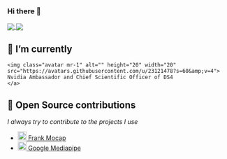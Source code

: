 ### Hi there 👋

<a href="https://github.com/anuraghazra/github-readme-stats">
  <img align="center" src="https://github-readme-stats.vercel.app/api?username=LucaswasTaken&count_private=true&show_icons=true&theme=radical" />
</a>
<a href="https://github.com/anuraghazra/convoychat">
  <img align="center" src="https://github-readme-stats.vercel.app/api/top-langs/?username=LucaswasTaken&theme=algolia&layout=compact" />
</a>

## 🙂 I’m currently
    <img class="avatar mr-1" alt="" height="20" width="20" src="https://avatars.githubusercontent.com/u/23121478?s=60&amp;v=4">
    Nvidia Ambassador and Chief Scientific Officer of DS4
    </a>

    
## 👯 Open Source contributions

   *I always try to contribute to the projects I use*
  - <a style="max-width: 181px;" href="https://github.com/facebookresearch/frankmocap">
    <img class="avatar mr-1" alt="" height="20" width="20" src="https://avatars.githubusercontent.com/u/16943930?s=200&v=4">
    Frank Mocap
    </a>
  - <a style="max-width: 181px;" href="https://github.com/google/mediapipe">
    <img class="avatar mr-1" alt="" height="20" width="20" src="https://avatars.githubusercontent.com/u/1342004?s=200&v=4">
    Google Mediapipe
    </a>
<!--
**LucaswasTaken/LucaswasTaken** is a ✨ _special_ ✨ repository because its `README.md` (this file) appears on your GitHub profile.

Here are some ideas to get you started:

- 🔭 I’m currently working on ...
- 🌱 I’m currently learning ...
- 👯 I’m looking to collaborate on ...
- 🤔 I’m looking for help with ...
- 💬 Ask me about ...
- 📫 How to reach me: ...
- 😄 Pronouns: ...
- ⚡ Fun fact: ...
-->
